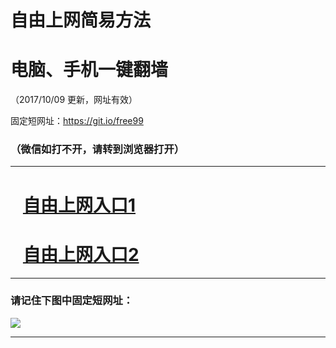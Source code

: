 ﻿# 自由上网简易方法

# 电脑、手机一键翻墙

（2017/10/09 更新，网址有效）

固定短网址：https://git.io/free99

### （微信如打不开，请转到浏览器打开）


***





# &nbsp;&nbsp; <a href="http://ft597320916.fwq-tz-1001.info/fwqtz01.html?t=10090017928 " target="_blank">自由上网入口1</a>
# &nbsp;&nbsp; <a href="http://ft236901767.fwq-tz-1002.info/fwqtz02.html?t=100900116789 " target="_blank">自由上网入口2</a>
***

### 请记住下图中固定短网址：

<img src="https://s3-us-west-2.amazonaws.com/fwq-1001/yjfq-20170905okok.png" /> 


***

